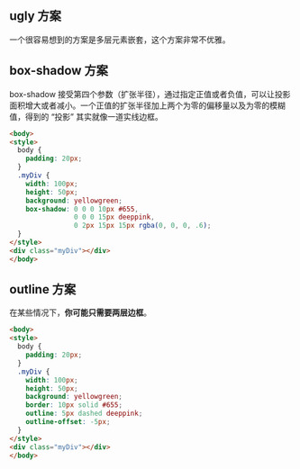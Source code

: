 ## ugly 方案

一个很容易想到的方案是多层元素嵌套，这个方案非常不优雅。

## box-shadow 方案

box-shadow 接受第四个参数（扩张半径），通过指定正值或者负值，可以让投影面积增大或者减小。一个正值的扩张半径加上两个为零的偏移量以及为零的模糊值，得到的 “投影” 其实就像一道实线边框。

```html 
<body>
<style>
  body {
    padding: 20px;
  }
  .myDiv {
    width: 100px;
    height: 50px;
    background: yellowgreen;
    box-shadow: 0 0 0 10px #655,
                0 0 0 15px deeppink, 
                0 2px 15px 15px rgba(0, 0, 0, .6);
  }
</style>  
<div class="myDiv"></div>
</body>
```

## outline 方案

在某些情况下，**你可能只需要两层边框**。

```html 
<body>
<style>
  body {
    padding: 20px;
  }
  .myDiv {
    width: 100px;
    height: 50px;
    background: yellowgreen;
    border: 10px solid #655;
    outline: 5px dashed deeppink;
    outline-offset: -5px;
  }
</style>  
<div class="myDiv"></div>
</body>
```
